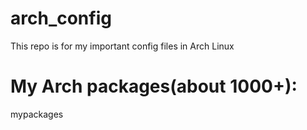 # arch_config
This repo is for my important config files in Arch Linux

# My Arch packages(about 1000+):
mypackages
